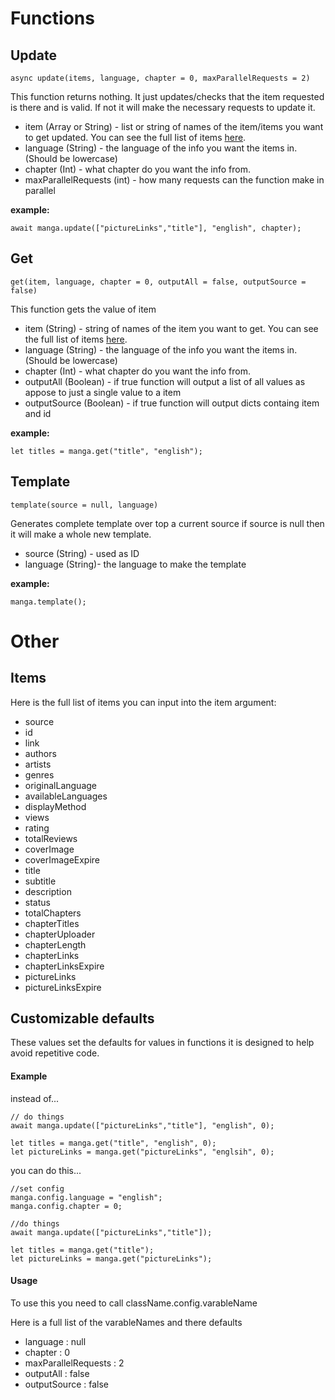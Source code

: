 # Functions
## Update
```
async update(items, language, chapter = 0, maxParallelRequests = 2)
```

This function returns nothing. It just updates/checks that the item requested is there and is valid. If not it will make the necessary requests to update it.

- item (Array or String) - list or string of names of the item/items you want to get updated. You can see the full Iist of items [here](API.md##Items).
- language (String) - the language of the info you want the items in. (Should be lowercase)
- chapter (Int) - what chapter do you want the info from.
- maxParallelRequests (int) - how many requests can the function make in parallel

**example:** 
```
await manga.update(["pictureLinks","title"], "english", chapter);
```

## Get
```
get(item, language, chapter = 0, outputAll = false, outputSource = false)
```

This function gets the value of item

- item (String) - string of names of the item you want to get. You can see the full Iist of items [here](API.md##Items).
- language (String) - the language of the info you want the items in. (Should be lowercase)
- chapter (Int) - what chapter do you want the info from.
- outputAll (Boolean) - if true function will output a list of all values as appose to just a single value to a item
- outputSource (Boolean) - if true function will output dicts containg item and id

**example:** 
```
let titles = manga.get("title", "english");
```

## Template
```
template(source = null, language)
```

Generates complete template over top a current source if source is null then it will make a whole new template.

* source (String) - used as ID
* language (String)- the language to make the template

**example:** 
```
manga.template();
```

# Other
## Items
Here is the full list of items you can input into the item argument:
 - source
 - id
 - link
 - authors
 - artists
 - genres
 - originalLanguage
 - availableLanguages
 - displayMethod
 - views
 - rating
 - totalReviews
 - coverImage
 - coverImageExpire
 - title
 - subtitle
 - description
 - status
 - totalChapters
 - chapterTitles
 - chapterUploader
 - chapterLength
 - chapterLinks
 - chapterLinksExpire
 - pictureLinks
 - pictureLinksExpire

## Customizable defaults
These values set the defaults for values in functions it is designed to help avoid repetitive code.

#### Example
instead of...
```
// do things
await manga.update(["pictureLinks","title"], "english", 0);

let titles = manga.get("title", "english", 0);
let pictureLinks = manga.get("pictureLinks", "englsih", 0);
```
you can do this...
```
//set config
manga.config.language = "english";
manga.config.chapter = 0;

//do things
await manga.update(["pictureLinks","title"]);

let titles = manga.get("title");
let pictureLinks = manga.get("pictureLinks");
```

#### Usage
To use this you need to call className.config.varableName 

Here is a full list of the varableNames and there defaults
 - language : null
 - chapter : 0
 - maxParallelRequests : 2
 - outputAll : false
 - outputSource : false
